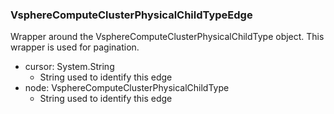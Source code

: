 ### VsphereComputeClusterPhysicalChildTypeEdge
Wrapper around the VsphereComputeClusterPhysicalChildType object. This wrapper is used for pagination.

- cursor: System.String
  - String used to identify this edge
- node: VsphereComputeClusterPhysicalChildType
  - String used to identify this edge

